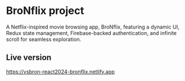 # BroNflix project

A Netflix-inspired movie browsing app, BroNflix, featuring a dynamic UI, Redux state management, Firebase-backed authentication, and infinite scroll for seamless exploration.

## Live version

https://vsbron-react2024-bronflix.netlify.app
